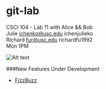 git-lab
=======

CSCI 104 - Lab 11 with Alice &amp;&amp; Bob  
Julie ichenko@usc.edu ichenjulieko  
Richard fur@usc.edu richardfu1992  
Mon 1PM  

![Alt text](Home/git_lab/daftpunktocat-guy.gif)

###New Features Under Development
+ [FizzBuzz](http://www.codinghorror.com/blog/2007/02/why-cant-programmers-program.html)